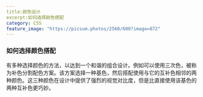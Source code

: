 ```yaml
---
title:颜色设计
excerpt:如何选择颜色搭配
category: CSS
feature_image: "https://picsum.photos/2560/600?image=872"
---
```


### 如何选择颜色搭配
  有多种选择颜色的方法，以达到一个和谐的组合设计。例如可以使用三次色，被称为补色分割配色方案。该方案选择一种基色，然后搭配使用与它的互补色相邻的两种颜色。这三种颜色在设计中提供了强烈的视觉对比度，但是比直接使用该基色的两种互补色更巧妙。